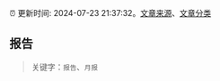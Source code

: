 :alarm_clock: 更新时间: 2024-07-23 21:37:32。[文章来源](/README.md)、[文章分类](/TAGS.md)

## 报告


> 关键字：`报告`、`月报`



